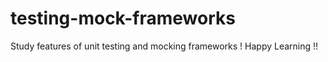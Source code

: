 # testing-mock-frameworks
Study features of unit testing and mocking frameworks ! Happy Learning !!
